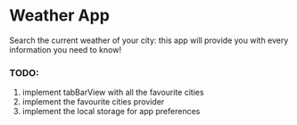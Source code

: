 # Weather App
Search the current weather of your city: this app will provide you with every information you need to know!

### TODO:
1. implement tabBarView with all the favourite cities
1. implement the favourite cities provider
1. implement the local storage for app preferences 
